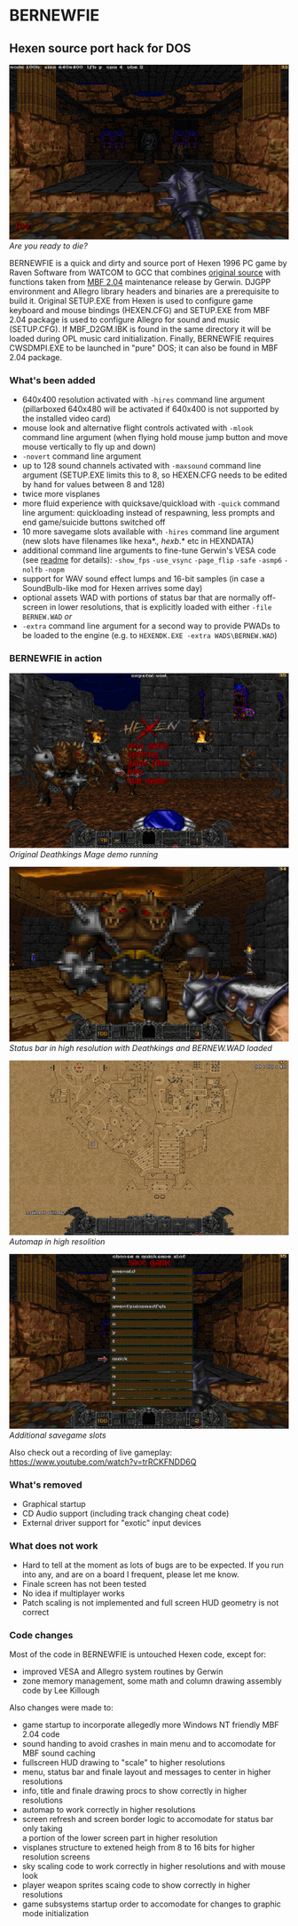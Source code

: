 # BERNEWFIE
## Hexen source port hack for DOS

![BERNEWFIE screenshot](/DOC/hex_000.png)
_Are you ready to die?_

BERNEWFIE is a quick and dirty and source port of Hexen 1996 PC game by Raven Software from WATCOM to GCC that combines [original source](https://sourceforge.net/projects/heretic/files/) with functions taken from [MBF 2.04](https://archive.org/details/doom-mbf-204) maintenance release by Gerwin. DJGPP environment and Allegro library headers and binaries are a prerequisite to build it. Original SETUP.EXE from Hexen is used to configure game keyboard and mouse bindings (HEXEN.CFG) and SETUP.EXE from MBF 2.04 package is used to configure Allegro for sound and music (SETUP.CFG). If MBF_D2GM.IBK is found in the same directory it will be loaded during OPL music card initialization. Finally, BERNEWFIE requires CWSDMPI.EXE to be launched in "pure" DOS; it can also be found in MBF 2.04 package.

### What's been added
- 640x400 resolution activated with `-hires` command line argument
  (pillarboxed 640x480 will be activated if 640x400 is not supported by the installed video card)
- mouse look and alternative flight controls activated with `-mlook` command line argument
  (when flying hold mouse jump button and move mouse vertically to fly up and down)
- `-novert` command line argument
- up to 128 sound channels activated with `-maxsound` command line argument
  (SETUP.EXE limits this to 8, so HEXEN.CFG needs to be edited by hand for values between 8 and 128)
- twice more visplanes 
- more fluid experience with quicksave/quickload with `-quick` command line argument:
  quickloading instead of respawning, less prompts and end game/suicide buttons switched off
- 10 more savegame slots available with `-hires` command line argument
  (new slots have filenames like hexa*.*, hexb*.* etc in HEXNDATA)
- additional command line arguments to fine-tune Gerwin's VESA code
  (see [readme](DOC/MBFUP204.TXT) for details):
  `-show_fps` 
  `-use_vsync` 
  `-page_flip` 
  `-safe` 
  `-asmp6` 
  `-nolfb` 
  `-nopm` 
- support for WAV sound effect lumps and 16-bit samples 
  (in case a SoundBulb-like mod for Hexen arrives some day)
- optional assets WAD with portions of status bar that are normally off-screen in lower resolutions,
  that is explicitly loaded with either `-file BERNEW.WAD` _or_
- `-extra` command line argument for a second way to provide PWADs to be loaded to the engine
  (e.g. to `HEXENDK.EXE -extra WADS\BERNEW.WAD`)

### BERNEWFIE in action

![Original Deathkings Mage demo running](/DOC/hexendk_007.png)
_Original Deathkings Mage demo running_

![Status bar in high resolution with Deathkings and BERNEW.WAD loaded](/DOC/hexendk_005.png)
_Status bar in high resolution with Deathkings and BERNEW.WAD loaded_

![Automap in high resolition](/DOC/hexendk_006.png)
_Automap in high resolition_

![Additional savegame slots](/DOC/hex_001.png)
_Additional savegame slots_

Also check out a recording of live gameplay: <https://www.youtube.com/watch?v=trRCKFNDD6Q>

### What's removed
- Graphical startup
- CD Audio support (including track changing cheat code)
- External driver support for "exotic" input devices 

### What does not work
- Hard to tell at the moment as lots of bugs are to be expected.
  If you run into any, and are on a board I frequent, please let me know.
- Finale screen has not been tested
- No idea if multiplayer works
- Patch scaling is not implemented and full screen HUD geometry is not correct

### Code changes
Most of the code in BERNEWFIE is untouched Hexen code, except for:
- improved VESA and Allegro system routines by Gerwin
- zone memory management, some math and column drawing assembly code by Lee Killough


Also changes were made to:
- game startup to incorporate allegedly more Windows NT friendly MBF 2.04 code 
- sound handing to avoid crashes in main menu and to accomodate for MBF sound caching
- fullscreen HUD drawing to "scale" to higher resolutions
- menu, status bar and  finale layout and messages to center in higher resolutions
- info, title and finale drawing procs to show correctly in higher resolutions
- automap to work correctly in higher resolutions
- screen refresh and screen border logic to accomodate for status bar only taking  
  a portion of the lower screen part in higher resolution
- visplanes structure to extened heigh from 8 to 16 bits for higher resolution screens
- sky scaling code to work correctly in higher resolutions and with mouse look
- player weapon sprites scaing code to show correctly in higher resolutions
- game subsystems startup order to accomodate for changes to graphic mode initialization 

